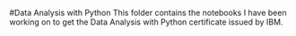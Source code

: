 #Data Analysis with Python
This folder contains the notebooks I have been working on to get the Data Analysis with Python certificate issued by IBM.
